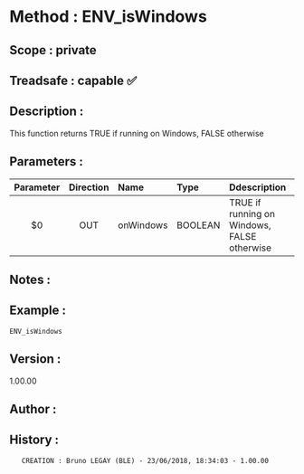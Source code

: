 ﻿# **Method :** ENV_isWindows## **Scope :** private## **Treadsafe :** capable ✅ ## **Description :** This function returns TRUE if running on Windows, FALSE otherwise## **Parameters :** | Parameter | Direction | Name | Type | Ddescription | |:----:|:----:|:----|:----|:----| | $0 | OUT | onWindows | BOOLEAN | TRUE if running on Windows, FALSE otherwise | ## **Notes :** ## **Example :** ```ENV_isWindows```## **Version :** 1.00.00## **Author :** ## **History :**         CREATION : Bruno LEGAY (BLE) - 23/06/2018, 18:34:03 - 1.00.00